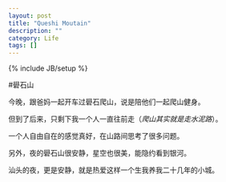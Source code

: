 ```yaml
---
layout: post
title: "Queshi Moutain"
description: ""
category: Life
tags: []
---
```

{% include JB/setup %}

#礐石山

今晚，跟爸妈一起开车过礐石爬山，说是陪他们一起爬山健身。

但到了后来，只剩下我一个人一直往前走（*爬山其实就是走水泥路*）。

一个人自由自在的感觉真好，在山路间思考了很多问题。

另外，夜的礐石山很安静，星空也很美，能隐约看到银河。

汕头的夜，更是安静，就是热爱这样一个生我养我二十几年的小城。
